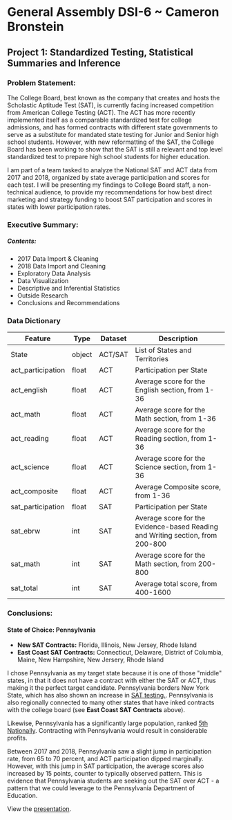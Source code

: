 # General Assembly DSI-6 ~ Cameron Bronstein
## Project 1: Standardized Testing, Statistical Summaries and Inference

### **Problem Statement:**
The College Board, best known as the company that creates and hosts the Scholastic Aptitude Test (SAT), is currently facing increased competition from American College Testing (ACT). The ACT has more recently implemented itself as a comparable standardized test for college admissions, and has formed contracts with different state governments to serve as a substitute for mandated state testing for Junior and Senior high school students. However, with new reformatting of the SAT, the College Board has been working to show that the SAT is still a relevant and top level standardized test to prepare high school students for higher education.

I am part of a team tasked to analyze the National SAT and ACT data from 2017 and 2018, organized by state average participation and scores for each test. I will be presenting my findings to College Board staff, a non-technical audience, to provide my recommendations for how best direct marketing and strategy funding to boost SAT participation and scores in states with lower participation rates.


### Executive Summary:

##### Contents:

- 2017 Data Import & Cleaning
- 2018 Data Import and Cleaning
- Exploratory Data Analysis
- Data Visualization
- Descriptive and Inferential Statistics
- Outside Research
- Conclusions and Recommendations

### Data Dictionary

|Feature|Type|Dataset|Description|
|---|---|---|---|
| State | object | ACT/SAT | List of States and Territories |
| act_participation | float | ACT | Participation per State |
| act_english | float | ACT | Average score for the English section, from 1-36  |
| act_math | float | ACT | Average score for the Math section, from 1-36 |
| act_reading | float | ACT | Average score for the Reading section, from 1-36 |
| act_science | float | ACT | Average score for the Science section, from 1-36 |
| act_composite | float | ACT | Average Composite score, from 1-36 |
| sat_participation | float | SAT | Participation per State |
| sat_ebrw | int | SAT | Average score for the Evidence-based Reading and Writing section, from 200-800 |
| sat_math | int | SAT | Average score for the Math section, from 200-800 |
| sat_total | int | SAT | Average total score, from 400-1600 |


### Conclusions:

#### State of Choice: **Pennsylvania**

- **New SAT Contracts:** Florida, Illinois, New Jersey, Rhode Island
- **East Coast SAT Contracts:** Connecticut, Delaware, District of Columbia, Maine, New Hampshire, New Jersery, Rhode Island

I chose Pennsylvania as my target state because it is one of those "middle" states, in that it does not have a contract with either the SAT or ACT, thus making it the perfect target candidate. Pennsylvania borders New York State, which has also shown an increase in [SAT testing.](https://www.applerouth.com/blog/2016/01/13/how-the-sat-got-its-groove-back/). Pennsylvania is also regionally connected to many other states that have inked contracts with the college board (see **East Coast SAT Contracts** above).

Likewise, Pennsylvania has a significantly large population, ranked [5th Nationally](https://en.wikipedia.org/wiki/List_of_states_and_territories_of_the_United_States_by_population#State_rankings). Contracting with Pennsylvania would result in considerable profits.

Between 2017 and 2018, Pennsylvania saw a slight jump in participation rate, from 65 to 70 percent, and ACT participation dipped marginally. However, with this jump in SAT participation, the average scores also increased by 15 points, counter to typically observed pattern. This is evidence that Pennsylvania students are seeking out the SAT over ACT - a pattern that we could leverage to the Pennsylvania Department of Education.

View the [presentation](https://docs.google.com/presentation/d/13fkTyxX2n7V8SGO4u9mrtJBNxtmD9K3tKg1MpkRMQ4w/edit?usp=sharing).
